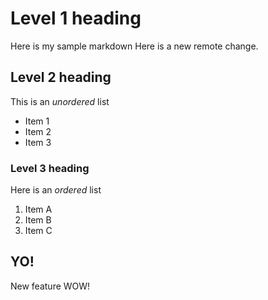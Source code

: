 # Level 1 heading
Here is my sample markdown
Here is a new remote change.

## Level 2 heading

This is an *unordered* list
- Item 1
- Item 2
- Item 3

### Level 3 heading
Here is an *ordered* list
1. Item A
2. Item B
3. Item C

## YO!
New feature WOW!
